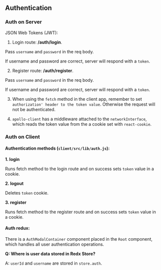 ## Authentication

### Auth on Server

JSON Web Tokens (JWT):

1. Login route: **/auth/login**.

  Pass `username` and `password` in the req body.

  If username and password are correct, server will respond with a `token`.


2. Register route: **/auth/register**.

  Pass `username` and `password` in the req body.

  If username and password are correct, server will respond with a `token`.

3. When using the `fetch` method in the client app, remember to set `authorization' header to the token value`. Otherwise the request will not be authenticated.

4. `apollo-client` has a middleware attached to the `networkInterface`, which reads the token value from the a cookie set with `react-cookie`.

### Auth on Client

#### Authentication methods (`client/src/lib/auth.js`):

**1. login**

  Runs fetch method to the login route and on success sets `token` value in a cookie.

**2. logout**

  Deletes `token` cookie.

**3. register**

  Runs fetch method to the register route and on success sets `token` value in a cookie.

#### Auth redux:

There is a `AuthModalContainer` component placed in the `Root` component, which handles all user authentication operations.

**Q: Where is user data stored in Redx Store?**

A: `userId` and `username` are stored in `store.auth`.
